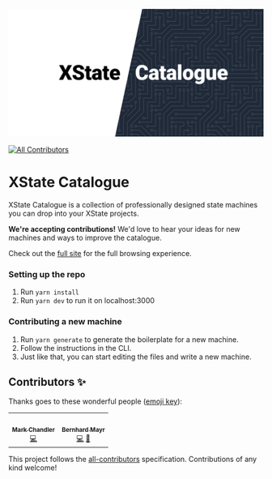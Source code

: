 ![XState Catalogue](./public/og-image.png)
<!-- ALL-CONTRIBUTORS-BADGE:START - Do not remove or modify this section -->
[![All Contributors](https://img.shields.io/badge/all_contributors-2-orange.svg?style=flat-square)](#contributors-)
<!-- ALL-CONTRIBUTORS-BADGE:END -->

# XState Catalogue

XState Catalogue is a collection of professionally designed state machines you can drop into your XState projects.

**We're accepting contributions!** We'd love to hear your ideas for new machines and ways to improve the catalogue.

Check out the [full site](https://xstate-catalogue.com) for the full browsing experience.

### Setting up the repo

1. Run `yarn install`
2. Run `yarn dev` to run it on localhost:3000

### Contributing a new machine

1. Run `yarn generate` to generate the boilerplate for a new machine.
2. Follow the instructions in the CLI.
3. Just like that, you can start editing the files and write a new machine.

## Contributors ✨

Thanks goes to these wonderful people ([emoji key](https://allcontributors.org/docs/en/emoji-key)):

<!-- ALL-CONTRIBUTORS-LIST:START - Do not remove or modify this section -->
<!-- prettier-ignore-start -->
<!-- markdownlint-disable -->
<table>
  <tr>
    <td align="center"><a href="http://chanchan.io"><img src="https://avatars.githubusercontent.com/u/1954752?v=4?s=100" width="100px;" alt=""/><br /><sub><b>Mark Chandler</b></sub></a><br /><a href="https://github.com/mattpocock/xstate-catalogue/commits?author=with-heart" title="Code">💻</a></td>
    <td align="center"><a href="https://twitter.com/bemayr"><img src="https://avatars.githubusercontent.com/u/6529243?v=4?s=100" width="100px;" alt=""/><br /><sub><b>Bernhard Mayr</b></sub></a><br /><a href="https://github.com/mattpocock/xstate-catalogue/commits?author=bemayr" title="Code">💻</a> <a href="#ideas-bemayr" title="Ideas, Planning, & Feedback">🤔</a></td>
  </tr>
</table>

<!-- markdownlint-restore -->
<!-- prettier-ignore-end -->

<!-- ALL-CONTRIBUTORS-LIST:END -->

This project follows the [all-contributors](https://github.com/all-contributors/all-contributors) specification. Contributions of any kind welcome!